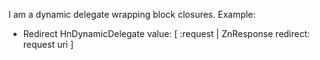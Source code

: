 I am a dynamic delegate wrapping block closures.
Example:
- Redirect 
HnDynamicDelegate value: [ :request | ZnResponse redirect: request uri ]